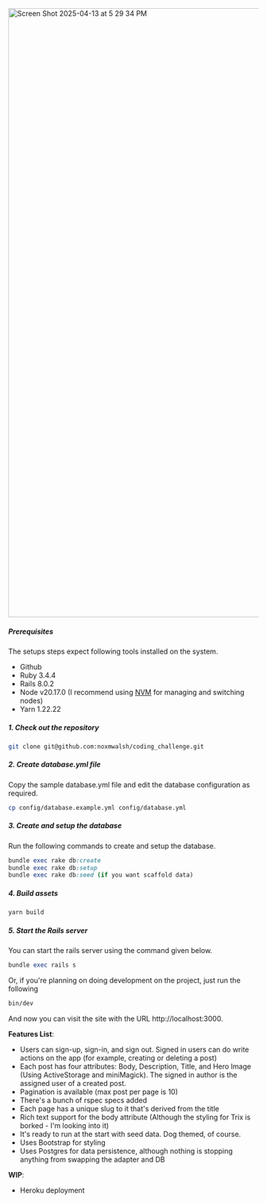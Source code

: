 <img width="1224" alt="Screen Shot 2025-04-13 at 5 29 34 PM" src="https://github.com/user-attachments/assets/25c815f4-17f3-4534-92b8-4f2447a38d2d" />

##### Prerequisites

The setups steps expect following tools installed on the system.

- Github
- Ruby 3.4.4
- Rails 8.0.2
- Node v20.17.0 (I recommend using [NVM](https://github.com/nvm-sh/nvm) for managing and switching nodes)
- Yarn 1.22.22

##### 1. Check out the repository

```bash
git clone git@github.com:noxmwalsh/coding_challenge.git
```

##### 2. Create database.yml file

Copy the sample database.yml file and edit the database configuration as required.

```bash
cp config/database.example.yml config/database.yml
```

##### 3. Create and setup the database

Run the following commands to create and setup the database.

```ruby
bundle exec rake db:create
bundle exec rake db:setup
bundle exec rake db:seed (if you want scaffold data)
```

##### 4. Build assets

```bash
yarn build
```

##### 5. Start the Rails server

You can start the rails server using the command given below.

```ruby
bundle exec rails s
```

Or, if you're planning on doing development on the project, just run the following

```bash
bin/dev
```

And now you can visit the site with the URL http://localhost:3000.

**Features List**:

* Users can sign-up, sign-in, and sign out.  Signed in users can do write actions on the app (for example, creating or deleting a post)
* Each post has four attributes: Body, Description, Title, and Hero Image (Using ActiveStorage and miniMagick).  The signed in author is the assigned user of a created post.
* Pagination is available (max post per page is 10)
* There's a bunch of rspec specs added
* Each page has a unique slug to it that's derived from the title
* Rich text support for the body attribute (Although the styling for Trix is borked - I'm looking into it)
* It's ready to run at the start with seed data.  Dog themed, of course.
* Uses Bootstrap for styling
* Uses Postgres for data persistence, although nothing is stopping anything from swapping the adapter and DB

**WIP**:
* Heroku deployment

